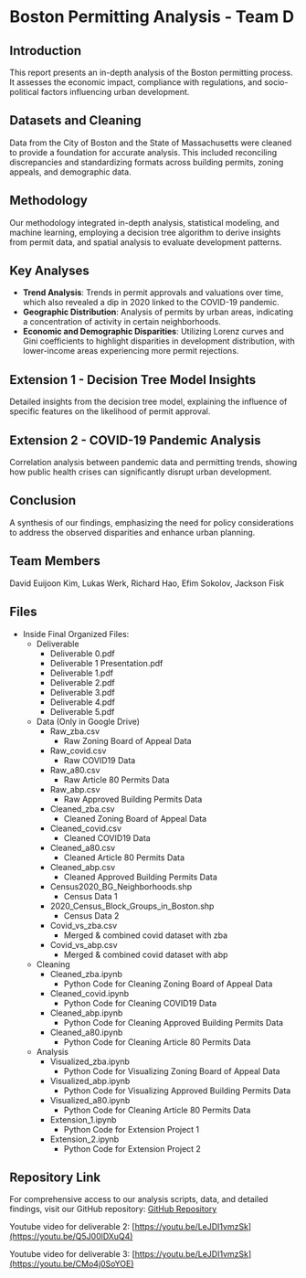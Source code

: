 # Boston Permitting Analysis - Team D

## Introduction
This report presents an in-depth analysis of the Boston permitting process. It assesses the economic impact, compliance with regulations, and socio-political factors influencing urban development.

## Datasets and Cleaning
Data from the City of Boston and the State of Massachusetts were cleaned to provide a foundation for accurate analysis. This included reconciling discrepancies and standardizing formats across building permits, zoning appeals, and demographic data.

## Methodology
Our methodology integrated in-depth analysis, statistical modeling, and machine learning, employing a decision tree algorithm to derive insights from permit data, and spatial analysis to evaluate development patterns.

## Key Analyses
- **Trend Analysis**: Trends in permit approvals and valuations over time, which also revealed a dip in 2020 linked to the COVID-19 pandemic.
- **Geographic Distribution**: Analysis of permits by urban areas, indicating a concentration of activity in certain neighborhoods.
- **Economic and Demographic Disparities**: Utilizing Lorenz curves and Gini coefficients to highlight disparities in development distribution, with lower-income areas experiencing more permit rejections.

## Extension 1 - Decision Tree Model Insights
Detailed insights from the decision tree model, explaining the influence of specific features on the likelihood of permit approval.

## Extension 2 - COVID-19 Pandemic Analysis
Correlation analysis between pandemic data and permitting trends, showing how public health crises can significantly disrupt urban development.

## Conclusion
A synthesis of our findings, emphasizing the need for policy considerations to address the observed disparities and enhance urban planning.

## Team Members
David Euijoon Kim, Lukas Werk, Richard Hao, Efim Sokolov, Jackson Fisk

## Files
- Inside Final Organized Files:
  - Deliverable
    - Deliverable 0.pdf
    - Deliverable 1 Presentation.pdf
    - Deliverable 1.pdf
    - Deliverable 2.pdf
    - Deliverable 3.pdf
    - Deliverable 4.pdf
    - Deliverable 5.pdf
  - Data (Only in Google Drive)
    - Raw_zba.csv
      - Raw Zoning Board of Appeal Data
    - Raw_covid.csv
      - Raw COVID19 Data
    - Raw_a80.csv
      - Raw Article 80 Permits Data
    - Raw_abp.csv
      - Raw Approved Building Permits Data
    - Cleaned_zba.csv
      - Cleaned Zoning Board of Appeal Data
    - Cleaned_covid.csv
      - Cleaned COVID19 Data
    - Cleaned_a80.csv
      - Cleaned Article 80 Permits Data
    - Cleaned_abp.csv
      - Cleaned Approved Building Permits Data
    - Census2020_BG_Neighborhoods.shp
      - Census Data 1
    - 2020_Census_Block_Groups_in_Boston.shp
      - Census Data 2
    - Covid_vs_zba.csv
      - Merged & combined covid dataset with zba
    - Covid_vs_abp.csv
      - Merged & combined covid dataset with abp
  - Cleaning
    - Cleaned_zba.ipynb
      - Python Code for Cleaning Zoning Board of Appeal Data
    - Cleaned_covid.ipynb
      - Python Code for Cleaning COVID19 Data
    - Cleaned_abp.ipynb
      - Python Code for Cleaning Approved Building Permits Data
    - Cleaned_a80.ipynb
      - Python Code for Cleaning Article 80 Permits Data
  - Analysis
    - Visualized_zba.ipynb
      - Python Code for Visualizing Zoning Board of Appeal Data
    - Visualized_abp.ipynb
      - Python Code for Visualizing Approved Building Permits Data
    - Visualized_a80.ipynb
      - Python Code for Cleaning Article 80 Permits Data
    - Extension_1.ipynb
      - Python Code for Extension Project 1
    - Extension_2.ipynb
      - Python Code for Extension Project 2

## Repository Link
For comprehensive access to our analysis scripts, data, and detailed findings, visit our GitHub repository:
[GitHub Repository](https://github.com/BU-Spark/ds-boston-permitting/fa23-team-d)

Youtube video for deliverable 2: [https://youtu.be/LeJDI1vmzSk](https://youtu.be/Q5J00lDXuQ4)

Youtube video for deliverable 3: [https://youtu.be/LeJDI1vmzSk](https://youtu.be/CMo4j0SoYOE)
